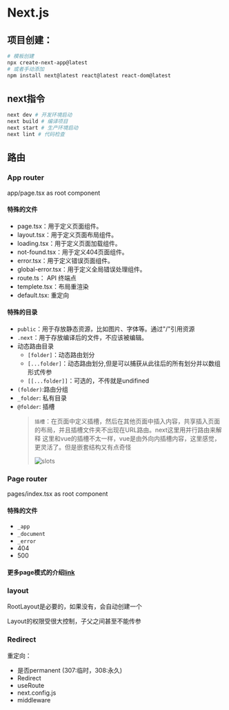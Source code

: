 # Next.js

## 项目创建：

``` sh
# 模板创建
npx create-next-app@latest
# 或者手动添加
npm install next@latest react@latest react-dom@latest
```

## next指令

``` sh
next dev # 开发环境启动
next build # 编译项目
next start # 生产环境启动
next lint # 代码检查
```

## 路由

### App router

app/page.tsx as root component

#### 特殊的文件

- page.tsx：用于定义页面组件。
- layout.tsx：用于定义页面布局组件。
- loading.tsx：用于定义页面加载组件。
- not-found.tsx：用于定义404页面组件。
- error.tsx：用于定义错误页面组件。
- global-error.tsx：用于定义全局错误处理组件。
- route.ts： API 终端点
- templete.tsx：布局重渲染
- default.tsx: 重定向

#### 特殊的目录

- `public`：用于存放静态资源，比如图片、字体等。通过"/"引用资源
- `.next`：用于存放编译后的文件，不应该被编辑。
- 动态路由目录
  - `[folder]`：动态路由划分
  - `[...folder]`：动态路由划分,但是可以捕获从此往后的所有划分并以数组形式传参
  - `[[...folder]]`：可选的，不传就是undifined
- `(folder)`:路由分组
- `_folder`: 私有目录
- `@folder`: 插槽
  > `插槽`：在页面中定义插槽，然后在其他页面中插入内容，共享插入页面的布局，并且插槽文件夹不出现在URL路由。next这里用并行路由来解释
  > 这里和vue的插槽不太一样，vue是由外向内插槽内容，这里感觉，更灵活了。但是嵌套结构又有点奇怪
  >
  > ![slots](https://nextjs.org/_next/image?url=%2Fdocs%2Fdark%2Fparallel-routes.png&w=3840&q=75&dpl=dpl_3SbCqnjAVDFddAzkjQT5WUwEBmtz)

### Page router

pages/index.tsx as root component

#### 特殊的文件

- `_app`
- `_document`
- `_error`
- 404
- 500

#### 更多page模式的介绍[link](https://nextjs.org/docs/getting-started/project-structure#pages-routing-conventions)

### layout

RootLayout是必要的，如果没有，会自动创建一个

Layout的权限受很大控制，子父之间甚至不能传参

### Redirect

重定向：
- 是否permanent (307:临时，308:永久)
- Redirect
- useRoute
- next.config.js
- middleware


